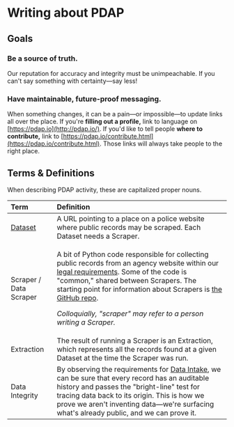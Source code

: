 # Writing about PDAP

## Goals

### Be a source of truth.

Our reputation for accuracy and integrity must be unimpeachable. If you can't say something with certainty—say less!

### Have maintainable, future-proof messaging.

When something changes, it can be a pain—or impossible—to update links all over the place. If you're **filling out a profile,** link to language on [https://pdap.io](http://pdap.io/). If you'd like to tell people **where to contribute,** link to [https://pdap.io/contribute.html](https://pdap.io/contribute.html). Those links will always take people to the right place.

## Terms & Definitions

When describing PDAP activity, these are capitalized proper nouns.

<table>
  <thead>
    <tr>
      <th style="text-align:left">Term</th>
      <th style="text-align:left">Definition</th>
    </tr>
  </thead>
  <tbody>
    <tr>
      <td style="text-align:left"><a href="../../../components/datasets/">Dataset</a>
      </td>
      <td style="text-align:left">A URL pointing to a place on a police website where public records may
        be scraped. Each Dataset needs a Scraper.</td>
    </tr>
    <tr>
      <td style="text-align:left">Scraper / Data Scraper</td>
      <td style="text-align:left">
        <p>A bit of Python code responsible for collecting public records from an
          agency website within our <a href="../../legal/legal-data-scraping.md">legal requirements</a>.
          Some of the code is &quot;common,&quot; shared between Scrapers. The starting
          point for information about Scrapers is <a href="https://github.com/Police-Data-Accessibility-Project/PDAP-Scrapers/">the GitHub repo</a>.</p>
        <p></p>
        <p><em>Colloquially, &quot;scraper&quot; may refer to a person writing a Scraper.</em>
        </p>
      </td>
    </tr>
    <tr>
      <td style="text-align:left">Extraction</td>
      <td style="text-align:left">The result of running a Scraper is an Extraction, which represents all
        the records found at a given Dataset at the time the Scraper was run.</td>
    </tr>
    <tr>
      <td style="text-align:left">Data Integrity</td>
      <td style="text-align:left">By observing the requirements for <a href="../../../components/data-intake.md">Data Intake</a>,
        we can be sure that every record has an auditable history and passes the
        &quot;bright-line&quot; test for tracing data back to its origin. This
        is how we prove we aren&apos;t inventing data&#x2014;we&apos;re surfacing
        what&apos;s already public, and we can prove it.</td>
    </tr>
  </tbody>
</table>

